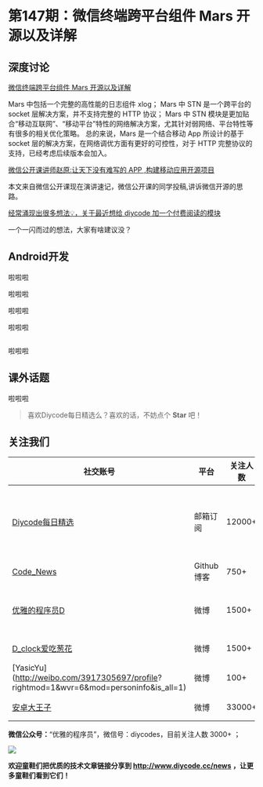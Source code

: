 # 第147期：微信终端跨平台组件 Mars 开源以及详解

## 深度讨论

[微信终端跨平台组件 Mars 开源以及详解](https://www.diycode.cc/topics/539)

Mars 中包括一个完整的高性能的日志组件 xlog；
Mars 中 STN 是一个跨平台的 socket 层解决方案，并不支持完整的 HTTP 协议；
Mars 中 STN 模块是更加贴合“移动互联网”、“移动平台”特性的网络解决方案，尤其针对弱网络、平台特性等有很多的相关优化策略。
总的来说，Mars 是一个结合移动 App 所设计的基于 socket 层的解决方案，在网络调优方面有更好的可控性，对于 HTTP 完整协议的支持，已经考虑后续版本会加入。

[微信公开课讲师赵原:让天下没有难写的 APP ,构建移动应用开源项目](https://www.diycode.cc/topics/540)

本文来自微信公开课现在演讲速记，微信公开课的同学投稿,讲诉微信开源的思路。

[经常涌现出很多想法💡，关于最近想给 diycode 加一个付费阅读的模块](https://www.diycode.cc/topics/542)

一个一闪而过的想法，大家有啥建议没？


## Android开发

[]()

啦啦啦

[]()

啦啦啦

[]()

啦啦啦

[]()

啦啦啦

[]()

![]()

啦啦啦

## 课外话题

[]()

啦啦啦

> 喜欢Diycode每日精选么？喜欢的话，不妨点个 **Star** 吧！

## 关注我们

| 社交账号  |  平台  | 关注人数 | 说明 |
| -------- | -------- | -------- | -------- |
| [Diycode每日精选](http://list.qq.com/cgi-bin/qf_invite?id=d469993d2c888e971c0fbb2309c4d84256968386b126b967)|   邮箱订阅  | 12000+ | 每日分享一次Android、iOS、Swfit技术干货  |
| [Code_News](https://github.com/DiyCodes/code_news) |    Github博客  |750+ | 每日邮件推送列表  |
| [优雅的程序员D](http://weibo.com/u/5891258264) |   微博  | 1500+ | 官方微博，每日分享开源信息  |
| [D_clock爱吃葱花](http://weibo.com/u/2480694892)  |   微博  | 1500+ | 日报发起人  |
|[YasicYu](http://weibo.com/3917305697/profile? rightmod=1&wvr=6&mod=personinfo&is_all=1)  |   微博  | 100+ | 日报发起人  |
|[安卓大王子](http://weibo.com/apkbus/)   |   微博  | 33000+ | 日报发起人  |

**微信公众号：**“优雅的程序员”，微信号：diycodes，目前关注人数 3000+ ；

![](http://upload-images.jianshu.io/upload_images/1846413-b42abfa70f909099.jpg?imageMogr2/auto-orient/strip%7CimageView2/2/w/1240)

**欢迎童鞋们把优质的技术文章链接分享到 http://www.diycode.cc/news ，让更多童鞋们看到它们！**

